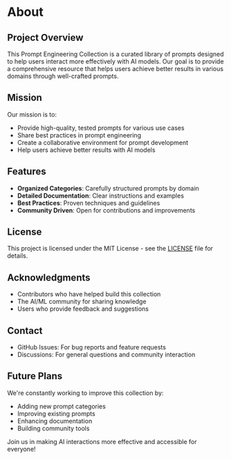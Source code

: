 # About

## Project Overview

This Prompt Engineering Collection is a curated library of prompts designed to help users interact more effectively with AI models. Our goal is to provide a comprehensive resource that helps users achieve better results in various domains through well-crafted prompts.

## Mission

Our mission is to:
- Provide high-quality, tested prompts for various use cases
- Share best practices in prompt engineering
- Create a collaborative environment for prompt development
- Help users achieve better results with AI models

## Features

- **Organized Categories**: Carefully structured prompts by domain
- **Detailed Documentation**: Clear instructions and examples
- **Best Practices**: Proven techniques and guidelines
- **Community Driven**: Open for contributions and improvements

## License

This project is licensed under the MIT License - see the [LICENSE](https://github.com/pimentel/prompts/blob/main/LICENSE) file for details.

## Acknowledgments

- Contributors who have helped build this collection
- The AI/ML community for sharing knowledge
- Users who provide feedback and suggestions

## Contact

- GitHub Issues: For bug reports and feature requests
- Discussions: For general questions and community interaction

## Future Plans

We're constantly working to improve this collection by:
- Adding new prompt categories
- Improving existing prompts
- Enhancing documentation
- Building community tools

Join us in making AI interactions more effective and accessible for everyone! 